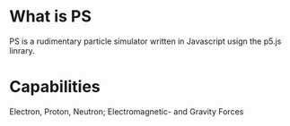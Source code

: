 # What is PS
 PS is a rudimentary particle simulator written in Javascript usign the p5.js linrary.

# Capabilities
 Electron, Proton, Neutron; Electromagnetic- and Gravity Forces
